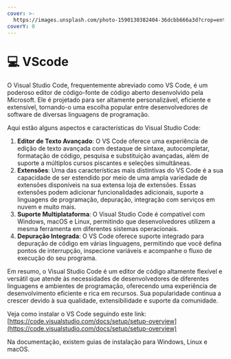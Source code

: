 ```yaml
---
cover: >-
  https://images.unsplash.com/photo-1590130382404-36dcbb666a3d?crop=entropy&cs=srgb&fm=jpg&ixid=M3wxOTcwMjR8MHwxfHNlYXJjaHwxMHx8dnNjb2RlfGVufDB8fHx8MTY5MzYwOTE4MHww&ixlib=rb-4.0.3&q=85
coverY: 0
---
```


# 💻 VScode

O Visual Studio Code, frequentemente abreviado como VS Code, é um poderoso editor de código-fonte de código aberto desenvolvido pela Microsoft. Ele é projetado para ser altamente personalizável, eficiente e extensível, tornando-o uma escolha popular entre desenvolvedores de software de diversas linguagens de programação.

Aqui estão alguns aspectos e características do Visual Studio Code:

1. **Editor de Texto Avançado**: O VS Code oferece uma experiência de edição de texto avançada com destaque de sintaxe, autocompletar, formatação de código, pesquisa e substituição avançadas, além de suporte a múltiplos cursos piscantes e seleções simultâneas.
2. **Extensões**: Uma das características mais distintivas do VS Code é a sua capacidade de ser estendido por meio de uma ampla variedade de extensões disponíveis na sua extensa loja de extensões. Essas extensões podem adicionar funcionalidades adicionais, suporte a linguagens de programação, depuração, integração com serviços em nuvem e muito mais.
3. **Suporte Multiplataforma**: O Visual Studio Code é compatível com Windows, macOS e Linux, permitindo que desenvolvedores utilizem a mesma ferramenta em diferentes sistemas operacionais.
4. **Depuração Integrada**: O VS Code oferece suporte integrado para depuração de código em várias linguagens, permitindo que você defina pontos de interrupção, inspecione variáveis e acompanhe o fluxo de execução do seu programa.

Em resumo, o Visual Studio Code é um editor de código altamente flexível e versátil que atende às necessidades de desenvolvedores de diferentes linguagens e ambientes de programação, oferecendo uma experiência de desenvolvimento eficiente e rica em recursos. Sua popularidade continua a crescer devido à sua qualidade, extensibilidade e suporte da comunidade.

Veja como instalar o VS Code seguindo este link:\
[https://code.visualstudio.com/docs/setup/setup-overview](https://code.visualstudio.com/docs/setup/setup-overview)

Na documentação, existem guias de instalação para Windows, Linux e macOS.
